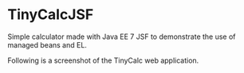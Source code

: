 # TinyCalcJSF
Simple calculator made with Java EE 7 JSF to demonstrate the use of managed beans and EL.

Following is a screenshot of the TinyCalc web application.

[screenshot]: https://github.com/AnthonyRivers/TinyCalcJSF/blob/master/TinyCalc.png "Screenshot of the web application"
